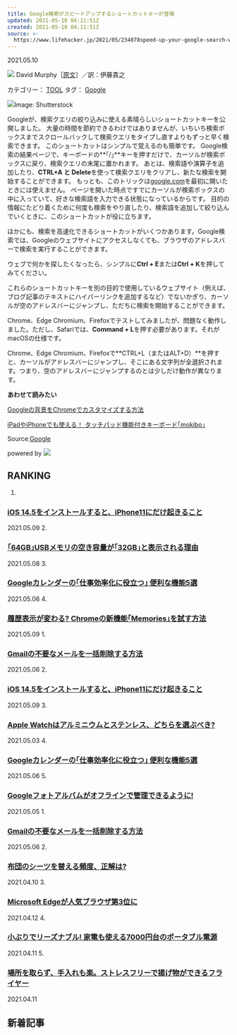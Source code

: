 ```yaml
---
title: Google検索がスピードアップするショートカットキーが登場
updated: 2021-05-10 04:11:51Z
created: 2021-05-10 04:11:51Z
source: >-
  https://www.lifehacker.jp/2021/05/234078speed-up-your-google-search-with-this-new-keyboard-shor.html
---
```


2021.05.10

![](https://www.lifehacker.jp/assets/common/img/icon_author.svg) David Murphy［[原文](https://lifehacker.com/speed-up-your-google-search-with-this-new-keyboard-shor-1846698271)］／訳：伊藤貴之

カテゴリー：
[TOOL](https://www.lifehacker.jp/tool/)
タグ：
[Google](https://www.lifehacker.jp/tags/google/)

![](https://assets.media-platform.com/lifehacker/dist/images/2021/05/07/0shutterstock_1635156358-w960.png)Image: Shutterstock

Googleが、検索クエリの絞り込みに使える素晴らしいショートカットキーを公開しました。
大量の時間を節約できるわけではありませんが、いちいち検索ボックスまでスクロールバックして検索クエリをタイプし直すよりもずっと早く検索できます。
このショートカットはシンプルで覚えるのも簡単です。
Google検索の結果ページで、キーボードの**｢/｣**キーを押すだけで、カーソルが検索ボックスに戻り、検索クエリの末尾に置かれます。
あとは、検索語や演算子を追加したり、**CTRL+A と Delete**を使って検索クエリをクリアし、新たな検索を開始することができます。
もっとも、このトリックは[google.com](https://www.google.com/)を最初に開いたときには使えません。
ページを開いた時点ですでにカーソルが検索ボックスの中に入っていて、好きな検索語を入力できる状態になっているからです。
目的の情報にたどり着くために何度も検索をやり直したり、検索語を追加して絞り込んでいくときに、このショートカットが役に立ちます。

ほかにも、検索を高速化できるショートカットがいくつかあります。Google検索では、Googleのウェブサイトにアクセスしなくても、ブラウザのアドレスバーで検索を実行することができます。

ウェブで何かを探したくなったら、シンプルに**Ctrl + E**または**Ctrl + K**を押してみてください。

これらのショートカットキーを別の目的で使用しているウェブサイト（例えば、ブログ記事のテキストにハイパーリンクを追加するなど）でないかぎり、カーソルが空のアドレスバーにジャンプし、ただちに検索を開始することができます。

Chrome、Edge Chromium、Firefoxでテストしてみましたが、問題なく動作しました。ただし、Safariでは、**Command + L**を押す必要があります。それがmacOSの仕様です。

Chrome、Edge Chromium、Firefoxで**CTRL+L（またはALT+D）**を押すと、カーソルがアドレスバーにジャンプし、そこにある文字列が全選択されます。つまり、空のアドレスバーにジャンプするのとは少しだけ動作が異なります。

**あわせて読みたい**

[Googleの背景をChromeでカスタマイズする方法](https://www.lifehacker.jp/2021/05/234084change-the-google-background-in-chrome.html)

[iPadやiPhoneでも使える！ タッチパッド機能付きキーボード｢mokibo｣](https://www.lifehacker.jp/2021/04/233914-machi-ya-mokibo-end.html)

Source:[Google](https://www.google.com/)

powered by [![](https://www.lifehacker.jp/assets/common/img/logo_cxense.png)](http://www.cxense.com/jp/)

## RANKING

1.

### [iOS 14.5をインストールすると、iPhone11にだけ起きること](https://www.lifehacker.jp/2021/05/why-your-iphone-battery-is-recalibrating-in.html?cx_click=pc_ranking)

2021.05.09
2.

### [｢64GB｣USBメモリの空き容量が｢32GB｣と表示される理由](https://www.lifehacker.jp/2021/05/why-does-my-64gb-flash-drive-only-show-32gb-free.html?cx_click=pc_ranking)

2021.05.08
3.

### [Googleカレンダーの｢仕事効率化に役立つ｣ 便利な機能5選](https://www.lifehacker.jp/2021/05/google-calendar-productivity.html?cx_click=pc_ranking)

2021.05.06
4.

### [履歴表示が変わる? Chromeの新機能｢Memories｣を試す方法](https://www.lifehacker.jp/2021/05/how-to-test-drive-google-chromes-new-memories-page.html?cx_click=pc_ranking)

2021.05.09
1.

### [Gmailの不要なメールを一括削除する方法](https://www.lifehacker.jp/2021/05/233895delete-all-emails-in-gmail.html?cx_click=pc_ranking)

2021.05.06
2.

### [iOS 14.5をインストールすると、iPhone11にだけ起きること](https://www.lifehacker.jp/2021/05/why-your-iphone-battery-is-recalibrating-in.html?cx_click=pc_ranking)

2021.05.09
3.

### [Apple Watchはアルミニウムとステンレス、どちらを選ぶべき?](https://www.lifehacker.jp/2021/05/apple-watch-aluminum-vs-stainless-stee.html?cx_click=pc_ranking)

2021.05.03
4.

### [Googleカレンダーの｢仕事効率化に役立つ｣ 便利な機能5選](https://www.lifehacker.jp/2021/05/google-calendar-productivity.html?cx_click=pc_ranking)

2021.05.06
5.

### [Googleフォトアルバムがオフラインで管理できるように!](https://www.lifehacker.jp/2021/05/233819add-photos-videos-albums-offline-google-photos.html?cx_click=pc_ranking)

2021.05.05
1.

### [Gmailの不要なメールを一括削除する方法](https://www.lifehacker.jp/2021/05/233895delete-all-emails-in-gmail.html?cx_click=pc_ranking)

2021.05.06
2.

### [布団のシーツを替える頻度、正解は?](https://www.lifehacker.jp/2021/04/how-often-should-you-clean-your-sheets-really.html?cx_click=pc_ranking)

2021.04.10
3.

### [Microsoft Edgeが人気ブラウザ第3位に](https://www.lifehacker.jp/2021/04/microsoft-edge-firefox-third-most-popular-desktop.html?cx_click=pc_ranking)

2021.04.12
4.

### [小ぶりでリーズナブル! 家電も使える7000円台のポータブル電源](https://www.lifehacker.jp/2021/04/amazon-marbero-portablebatterym87.html?cx_click=pc_ranking)

2021.04.11
5.

### [場所を取らず、手入れも楽。ストレスフリーで揚げ物ができるフライヤー](https://www.lifehacker.jp/2021/04/232719roomie-4w1h-compact-fryer.html?cx_click=pc_ranking)

2021.04.11

## 新着記事